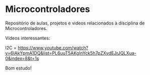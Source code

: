 # Microcontroladores
Repositório de aulas, projetos e videos relacionados à disciplina de Microcontroladores.

Vídeos interessantes:

I2C = https://www.youtube.com/watch?v=6IAkYpmA1DQ&list=PL6uuT5AKgInYck5h7pZXvdEJrJQLXua-0&index=8&t=1s 

Bom estudo!
